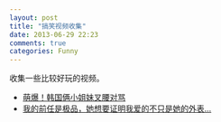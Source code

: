 ```yaml
---
layout: post
title: "搞笑视频收集"
date: 2013-06-29 22:23
comments: true
categories: Funny
---
```

收集一些比较好玩的视频。

- [萌爆！韩国俩小姐妹叉腰对骂](http://luo.bo/41211/)
- [我的前任是极品，她想要证明我爱的不只是她的外表...](http://luo.bo/42169/)

